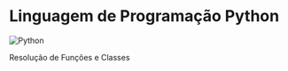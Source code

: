 # Linguagem de Programação Python

![Python](https://cio.com.br/wp-content/uploads/2020/10/linguagem-programacao-python-1024x576.jpg)

Resolução de Funções e Classes
